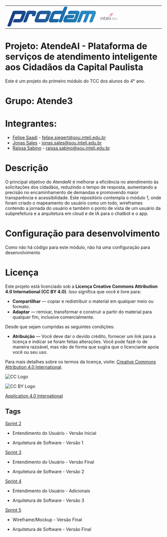 <table>
<tr>
<td>
<a href= "https://portal.prodam.sp.gov.br/"><img src="/logos/prodam_logo.png" alt="Prodam-SP" border="0" width="100%"></a>
</td>
<td><a href= "https://www.inteli.edu.br/"><img src="/logos/inteli_logo.png" alt="Inteli - Instituto de Tecnologia e Liderança" border="0" width="30%"></a>
</td>
</tr>
</table>

# Projeto: AtendeAI - Plataforma de serviços de atendimento inteligente aos Cidadãos da Capital Paulista

Este é um projeto do primeiro módulo do TCC dos alunos do 4° ano.

# Grupo: Atende3

# Integrantes:

- [Felipe Saadi](https://www.linkedin.com/in/felipe-saadi/) - felipe.siegert@sou.inteli.edu.br
- [Jonas Sales](https://www.linkedin.com/in/jonas-viana-sales/) - jonas.sales@sou.inteli.edu.br
- [Raissa Sabino](https://www.linkedin.com/in/raissa-sabino/) - raissa.sabino@sou.inteli.edu.br

# Descrição

O  principal  objetivo  do  AtendeAI  é  melhorar  a  eficiência  no  atendimento  às 
solicitações dos cidadãos, reduzindo o tempo de resposta, aumentando a precisão 
no  encaminhamento  de  demandas  e  promovendo  maior  transparência  e 
acessibilidade.
Este repositório contempla o módulo 1, onde foram criado o mapeamento do usuário como um todo, wireframes contendo a jornada do usuário e também o ponto de vista de um usuário da subprefeitura e a arquitetura em cloud e de IA para o chatbot e o app.

# Configuração para desenvolvimento

Como não há código para este módulo, não há uma configuração para desenvolvimento

# Licença

Este projeto está licenciado sob a **Licença Creative Commons Attribution 4.0 International (CC BY 4.0)**. Isso significa que você é livre para:

- **Compartilhar** — copiar e redistribuir o material em qualquer meio ou formato.
- **Adaptar** — remixar, transformar e construir a partir do material para qualquer fim, inclusive comercialmente.

Desde que sejam cumpridas as seguintes condições:

- **Atribuição** — Você deve dar o devido crédito, fornecer um link para a licença e indicar se foram feitas alterações. Você pode fazê-lo de maneira razoável, mas não de forma que sugira que o licenciante apoia você ou seu uso.

Para mais detalhes sobre os termos da licença, visite: [Creative Commons Attribution 4.0 International](https://creativecommons.org/licenses/by/4.0/?ref=chooser-v1).

<img src="https://mirrors.creativecommons.org/presskit/icons/cc.large.png" alt="CC Logo" width="150"/><br>

<img src="https://mirrors.creativecommons.org/presskit/icons/by.large.png" alt="CC BY Logo" width="150"/>

[Application 4.0 International](https://creativecommons.org/licenses/by/4.0/?ref=chooser-v1)

## Tags

[Sprint 2](https://github.com/Inteli-College/2025-1A-T03-G26-INTERNO/releases/tag/Sprint2)

- Entendimento do Usuário - Versão Inicial

- Arquitetura de Software - Versão 1

[Sprint 3](https://github.com/Inteli-College/2025-1A-T03-G26-INTERNO/releases/tag/Sprint3)

- Entendimento do Usuário - Versão Final
 
- Arquitetura de Software - Versão 2

[Sprint 4](https://github.com/Inteli-College/2025-1A-T03-G26-INTERNO/releases/tag/Sprint4)

- Entendimento do Usuário - Adicionais
 
- Arquitetura de Software - Versão 3

[Sprint 5](https://github.com/Inteli-College/2025-1A-T03-G26-INTERNO/releases/tag/Sprint5)

- Wireframe/Mockup - Versão Final
 
- Arquitetura de Software - Versão Final